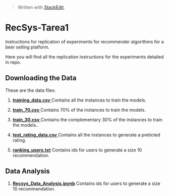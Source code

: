 


> Written with [StackEdit](https://stackedit.io/).
# RecSys-Tarea1

Instructions for replication of experiments for recommender algorithms for a beer selling platform. 

Here you will find all the replication instructions for the experiments detailed in repo.

 ## Downloading the Data
These are the data files:

 1. [ **training_data.csv** 
](https://github.com/paulanavarretec/RecSys-Tarea1/blob/master/training_data.csv)
Contains all the instances to train the models.

 2. [ **train_70.csv** 
](https://github.com/paulanavarretec/RecSys-Tarea1/blob/master/train_70.csv)
Contains 70% of the instances to train the models.

 3. [ **train_30.csv** 
](https://github.com/paulanavarretec/RecSys-Tarea1/blob/master/train_30.csv)
Contains the complementary 30% of the instances to train the models..

 4. [ **test_rating_data.csv** 
](https://github.com/paulanavarretec/RecSys-Tarea1/blob/master/test_rating_data.csv)
 Contains all the instances to generate a preticted rating.

 5. [**ranking_users.txt**](https://github.com/paulanavarretec/RecSys-Tarea1/blob/master/ranking_users.txt)
Contains ids for users to generate a size 10 recommendation. 

##  Data Analysis

1. [**Recsys_Data_Analysis.ipynb**](https://github.com/paulanavarretec/RecSys-Tarea1/blob/master/Recsys_Data_Analysis.ipynb)
Contains ids for users to generate a size 10 recommendation. 
<!--stackedit_data:
eyJoaXN0b3J5IjpbLTE1OTUyMTQ5MDQsLTQ1NTA5NzM1Nl19
-->